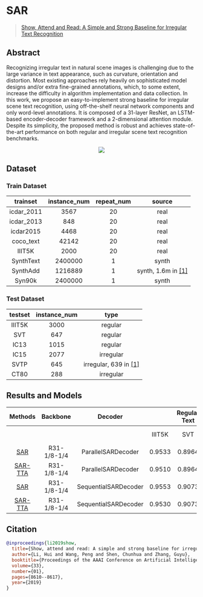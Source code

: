 # SAR

> [Show, Attend and Read: A Simple and Strong Baseline for Irregular Text Recognition](https://arxiv.org/abs/1811.00751)

<!-- [ALGORITHM] -->

## Abstract

Recognizing irregular text in natural scene images is challenging due to the large variance in text appearance, such as curvature, orientation and distortion. Most existing approaches rely heavily on sophisticated model designs and/or extra fine-grained annotations, which, to some extent, increase the difficulty in algorithm implementation and data collection. In this work, we propose an easy-to-implement strong baseline for irregular scene text recognition, using off-the-shelf neural network components and only word-level annotations. It is composed of a 31-layer ResNet, an LSTM-based encoder-decoder framework and a 2-dimensional attention module. Despite its simplicity, the proposed method is robust and achieves state-of-the-art performance on both regular and irregular scene text recognition benchmarks.

<div align=center>
<img src="https://user-images.githubusercontent.com/22607038/142798157-ac68907f-5a8a-473f-a29f-f0532b7fdba0.png"/>
</div>

## Dataset

### Train Dataset

|  trainset  | instance_num | repeat_num |           source           |
| :--------: | :----------: | :--------: | :------------------------: |
| icdar_2011 |     3567     |     20     |            real            |
| icdar_2013 |     848      |     20     |            real            |
| icdar2015  |     4468     |     20     |            real            |
| coco_text  |    42142     |     20     |            real            |
|   IIIT5K   |     2000     |     20     |            real            |
| SynthText  |   2400000    |     1      |           synth            |
|  SynthAdd  |   1216889    |     1      | synth, 1.6m in [\[1\]](#1) |
|   Syn90k   |   2400000    |     1      |           synth            |

### Test Dataset

| testset | instance_num |             type              |
| :-----: | :----------: | :---------------------------: |
| IIIT5K  |     3000     |            regular            |
|   SVT   |     647      |            regular            |
|  IC13   |     1015     |            regular            |
|  IC15   |     2077     |           irregular           |
|  SVTP   |     645      | irregular, 639 in [\[1\]](#1) |
|  CT80   |     288      |           irregular           |

## Results and Models

|                        Methods                         |  Backbone   |       Decoder        |        | Regular Text |           |     |           | Irregular Text |        |                         download                         |
| :----------------------------------------------------: | :---------: | :------------------: | :----: | :----------: | :-------: | :-: | :-------: | :------------: | :----: | :------------------------------------------------------: |
|                                                        |             |                      | IIIT5K |     SVT      | IC13-1015 |     | IC15-2077 |      SVTP      |  CT80  |                                                          |
| [SAR](/configs/textrecog/sar/sar_r31_parallel_decoder_academic.py) | R31-1/8-1/4 |  ParallelSARDecoder  | 0.9533 |    0.8964    |  0.9369   |     |  0.7602   |     0.8326     | 0.9062 | [model](https://download.openmmlab.com/mmocr/textrecog/sar/sar_resnet31_parallel-decoder_5e_st-sub_mj-sub_sa_real/sar_resnet31_parallel-decoder_5e_st-sub_mj-sub_sa_real_20220915_171910-04eb4e75.pth) \| [log](https://download.openmmlab.com/mmocr/textrecog/sar/sar_resnet31_parallel-decoder_5e_st-sub_mj-sub_sa_real/20220915_171910.log) |
| [SAR-TTA](/configs/textrecog/sar/sar_r31_parallel_decoder_academic.py) | R31-1/8-1/4 |  ParallelSARDecoder  | 0.9510 |    0.8964    |  0.9340   |     |  0.7862   |     0.8372     | 0.9132 |                                                          |
| [SAR](/configs/textrecog/sar/sar_r31_sequential_decoder_academic.py) | R31-1/8-1/4 | SequentialSARDecoder | 0.9553 |    0.9073    |  0.9409   |     |  0.7761   |     0.8093     | 0.8958 | [model](https://download.openmmlab.com/mmocr/textrecog/sar/sar_resnet31_sequential-decoder_5e_st-sub_mj-sub_sa_real/sar_resnet31_sequential-decoder_5e_st-sub_mj-sub_sa_real_20220915_185451-1fd6b1fc.pth) \| [log](https://download.openmmlab.com/mmocr/textrecog/sar/sar_resnet31_sequential-decoder_5e_st-sub_mj-sub_sa_real/20220915_185451.log) |
| [SAR-TTA](/configs/textrecog/sar/sar_r31_sequential_decoder_academic.py) | R31-1/8-1/4 | SequentialSARDecoder | 0.9530 |    0.9073    |  0.9389   |     |  0.8002   |     0.8124     | 0.9028 |                                                          |

## Citation

```bibtex
@inproceedings{li2019show,
  title={Show, attend and read: A simple and strong baseline for irregular text recognition},
  author={Li, Hui and Wang, Peng and Shen, Chunhua and Zhang, Guyu},
  booktitle={Proceedings of the AAAI Conference on Artificial Intelligence},
  volume={33},
  number={01},
  pages={8610--8617},
  year={2019}
}
```
